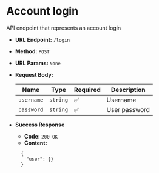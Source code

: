 # Account login

API endpoint that represents an account login

- **URL Endpoint:** `/login`
- **Method:** `POST`
- **URL Params:** `None`
- **Request Body:**
  
  | Name       | Type     | Required           | Description   |
  | ---------- | -------- | ------------------ | ------------- |
  | `username` | `string` | :white_check_mark: | Username      |
  | `password` | `string` | :white_check_mark: | User password |

- **Success Response**
  - **Code:** `200 OK`
  - **Content:**

  ```http
    {
      "user": {}
    }
  ```
